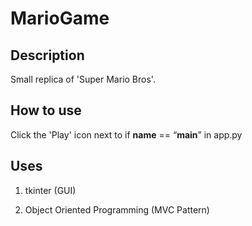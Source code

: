 # MarioGame

## Description

Small replica of 'Super Mario Bros'. 

## How to use

Click the 'Play' icon next to if __name__ == “__main__” in app.py

## Uses

1. tkinter (GUI)

2. Object Oriented Programming (MVC Pattern)
